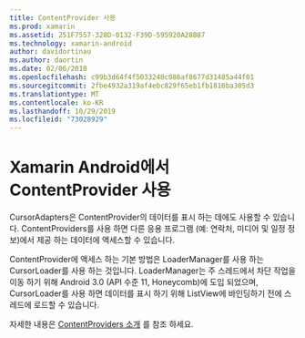 ```yaml
---
title: ContentProvider 사용
ms.prod: xamarin
ms.assetid: 251F7557-328D-0132-F39D-595920A28B87
ms.technology: xamarin-android
author: davidortinau
ms.author: daortin
ms.date: 02/06/2018
ms.openlocfilehash: c99b3d64f4f5033240c086af8677d31485a44f01
ms.sourcegitcommit: 2fbe4932a319af4ebc829f65eb1fb1816ba305d3
ms.translationtype: MT
ms.contentlocale: ko-KR
ms.lasthandoff: 10/29/2019
ms.locfileid: "73028929"
---
```

# <a name="using-a-contentprovider-with-xamarinandroid"></a>Xamarin Android에서 ContentProvider 사용

CursorAdapters은 ContentProvider의 데이터를 표시 하는 데에도 사용할 수 있습니다.
ContentProviders를 사용 하면 다른 응용 프로그램 (예: 연락처, 미디어 및 일정 정보)에서 제공 하는 데이터에 액세스할 수 있습니다.

ContentProvider에 액세스 하는 기본 방법은 LoaderManager를 사용 하는 CursorLoader를 사용 하는 것입니다. LoaderManager는 주 스레드에서 차단 작업을 이동 하기 위해 Android 3.0 (API 수준 11, Honeycomb)에 도입 되었으며, CursorLoader를 사용 하면 데이터를 표시 하기 위해 ListView에 바인딩하기 전에 스레드에 로드할 수 있습니다.

자세한 내용은 [ContentProviders 소개](~/android/platform/content-providers/index.md) 를 참조 하세요.
